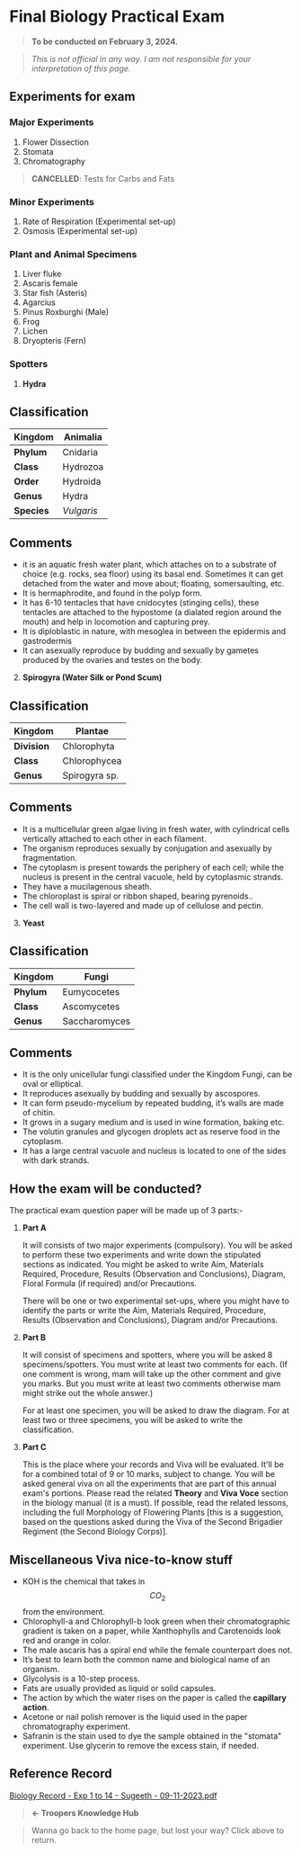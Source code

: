 # Final Biology Practical Exam

> **To be conducted on February 3, 2024.**

> _This is not official in any way. I am not responsible for your interpretation of this page._

## Experiments for exam

### Major Experiments

1. Flower Dissection
2. Stomata
3. Chromatography

> **CANCELLED**: Tests for Carbs and Fats

### Minor Experiments

1. Rate of Respiration (Experimental set-up)
2. Osmosis (Experimental set-up)

### Plant and Animal Specimens

1. Liver fluke
2. Ascaris female
3. Star fish (Asteris)
4. Agarcius
5. Pinus Roxburghi (Male)
6. Frog
7. Lichen
8. Dryopteris (Fern)

### Spotters

1. **Hydra**

## Classification

| **Kingdom** | Animalia   |
| ----------- | ---------- |
| **Phylum**  | Cnidaria   |
| **Class**   | Hydrozoa   |
| **Order**   | Hydroida   |
| **Genus**   | Hydra      |
| **Species** | _Vulgaris_ |

## Comments

* it is an aquatic fresh water plant, which attaches on to a substrate of choice (e.g. rocks, sea floor) using its basal end. Sometimes it can get detached from the water and move about; floating, somersaulting, etc.
* It is hermaphrodite, and found in the polyp form.
* It has 6-10 tentacles that have cnidocytes (stinging cells), these tentacles are attached to the hypostome (a dialated region around the mouth) and help in locomotion and capturing prey.
* It is diploblastic in nature, with mesoglea in between the epidermis and gastrodermis
* It can asexually reproduce by budding and sexually by gametes produced by the ovaries and testes on the body.

2. **Spirogyra (Water Silk or Pond Scum)**

## Classification

| **Kingdom**  | Plantae       |
| ------------ | ------------- |
| **Division** | Chlorophyta   |
| **Class**    | Chlorophycea  |
| **Genus**    | Spirogyra sp. |

## Comments

* It is a multicellular green algae living in fresh water, with cylindrical cells vertically attached to each other in each filament.
* The organism reproduces sexually by conjugation and asexually by fragmentation.
* The cytoplasm is present towards the periphery of each cell; while the nucleus is present in the central vacuole, held by cytoplasmic strands.
* They have a mucilagenous sheath.
* The chloroplast is spiral or ribbon shaped, bearing pyrenoids..
* The cell wall is two-layered and made up of cellulose and pectin.

3. **Yeast**

## Classification

| **Kingdom** | Fungi         |
| ----------- | ------------- |
| **Phylum**  | Eumycocetes   |
| **Class**   | Ascomycetes   |
| **Genus**   | Saccharomyces |

## Comments

* It is the only unicellular fungi classified under the Kingdom Fungi, can be oval or elliptical.
* It reproduces asexually by budding and sexually by ascospores.
* It can form pseudo-mycelium by repeated budding, it’s walls are made of chitin.
* It grows in a sugary medium and is used in wine formation, baking etc.
* The volutin granules and glycogen droplets act as reserve food in the cytoplasm.
* It has a large central vacuole and nucleus is located to one of the sides with dark strands.

## How the exam will be conducted?

The practical exam question paper will be made up of 3 parts:-

1.  **Part A**

    It will consists of two major experiments (compulsory). You will be asked to perform these two experiments and write down the stipulated sections as indicated. You might be asked to write Aim, Materials Required, Procedure, Results (Observation and Conclusions), Diagram, Floral Formula (if required) and/or Precautions.

    There will be one or two experimental set-ups, where you might have to identify the parts or write the Aim, Materials Required, Procedure, Results (Observation and Conclusions), Diagram and/or Precautions.
2.  **Part B**

    It will consist of specimens and spotters, where you will be asked 8 specimens/spotters. You must write at least two comments for each. (If one comment is wrong, mam will take up the other comment and give you marks. But you must write at least two comments otherwise mam might strike out the whole answer.)

    For at least one specimen, you will be asked to draw the diagram. For at least two or three specimens, you will be asked to write the classification.
3.  **Part C**

    This is the place where your records and Viva will be evaluated. It'll be for a combined total of 9 or 10 marks, subject to change. You will be asked general viva on all the experiments that are part of this annual exam's portions. Please read the related **Theory** and **Viva Voce** section in the biology manual (it is a must). If possible, read the related lessons, including the full Morphology of Flowering Plants \[this is a suggestion, based on the questions asked during the Viva of the Second Brigadier Regiment (the Second Biology Corps)].

## Miscellaneous Viva nice-to-know stuff

* KOH is the chemical that takes in $$CO_2$$from the environment.
* Chlorophyll-a and Chlorophyll-b look green when their chromatographic gradient is taken on a paper, while Xanthophylls and Carotenoids look red and orange in color.
* The male ascaris has a spiral end while the female counterpart does not.
* It’s best to learn both the common name and biological name of an organism.
* Glycolysis is a 10-step process.
* Fats are usually provided as liquid or solid capsules.
* The action by which the water rises on the paper is called the **capillary action**.
* Acetone or nail polish remover is the liquid used in the paper chromatography experiment.
* Safranin is the stain used to dye the sample obtained in the "stomata" experiment. Use glycerin to remove the excess stain, if needed.

## Reference Record

[Biology Record - Exp 1 to 14 - Sugeeth - 09-11-2023.pdf](https://drive.google.com/file/d/17m2s1UCkNQ\_6ysyBoH2C0NoIpI4QpEe3/view?usp=drive\_link)

> **← Troopers Knowledge Hub**

> Wanna go back to the home page, but lost your way? Click above to return.
